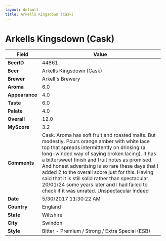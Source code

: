 ```yaml
---
layout: default
title: Arkells Kingsdown (Cask)
---
```


# Arkells Kingsdown (Cask)

| Field         | Value     |
|---------------|-----------|
| **BeerID** | 44861 |
| **Beer** | Arkells Kingsdown (Cask) |
| **Brewer** | Arkell&#39;s Brewery |
| **Aroma** | 6.0 |
| **Appearance** | 4.0 |
| **Taste** | 6.0 |
| **Palate** | 4.0 |
| **Overall** | 12.0 |
| **MyScore** | 3.2 |
| **Comments** | Cask. Aroma has soft fruit and roasted malts. But modestly. Pours orange amber with white lace top that spreads intermittently on drinking (a long-winded way of saying broken lacing). It has a bittersweet finish and fruit notes as promised. And honest advertising is so rare these days that I added 2 to the overall score just for this. Having said that it is still solid rather than spectacular. 20/01/24 some years later and I had failed to check if it was unrated. Unspectacular indeed |
| **Date** | 5/30/2017 11:30:22 AM |
| **Country** | England |
| **State** | Wiltshire |
| **City** | Swindon |
| **Style** | Bitter - Premium / Strong / Extra Special (ESB) |
